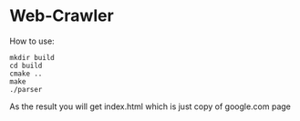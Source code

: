 # Web-Crawler
How to use:
```
mkdir build
cd build
cmake ..
make
./parser
```
As the result you will get index.html which is just copy of google.com page
